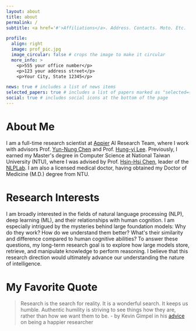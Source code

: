 ```yaml
---
layout: about
title: about
permalink: /
subtitle: <a href='#'>Affiliations</a>. Address. Contacts. Moto. Etc.

profile:
  align: right
  image: prof_pic.jpg
  image_circular: false # crops the image to make it circular
  more_info: >
    <p>555 your office number</p>
    <p>123 your address street</p>
    <p>Your City, State 12345</p>

news: true # includes a list of news items
selected_papers: true # includes a list of papers marked as "selected={true}"
social: true # includes social icons at the bottom of the page
---
```


# About Me
I am a full-time research scientist at [Appier](https://www.appier.com/en/) AI Research Team, where I work with advisors Prof. [Yun-Nung Chen](https://www.csie.ntu.edu.tw/~yvchen/) and Prof. [Hung-yi Lee](https://speech.ee.ntu.edu.tw/~hylee/index.php). Previously, I earned my Master's degree in Computer Science at National Taiwan University (NTU), where I was advised by Prof. [Hsin-Hsi Chen](https://scholar.google.com/citations?user=CRth4q4AAAAJ&hl=en), leader of the [NLPLab](https://nlg.csie.ntu.edu.tw/). I am also a licensed medical doctor, having obtained my Doctor of Medicine (M.D.) degree from NTU.

# Research Interests
I am broadly interested in the fields of natural language processing (NLP), deep learning (ML), and their relationships with human cognition. I am especially intrigued by the mysteries behind large foundation models: Why do they work? How do we understand them better? What's their similarity and difference compared to human cognitive abilities? To answer these questions, my long-term research goal is to explore how large models store, retrieve, and manipulate knowledge to perform reasoning. I believe that this research direction would ultimately advance our understanding the nature of intelligence.

# My Favorite Quote
> Research is the search for reality. It is a wonderful search. It keeps us humble. Authentic humility is striving to see things how they are, rather than how we want them to be. - by Kevin Gimpel in his [advice](https://home.ttic.edu/~kgimpel/etc/phd-advice.pdf) on being a happier researcher
